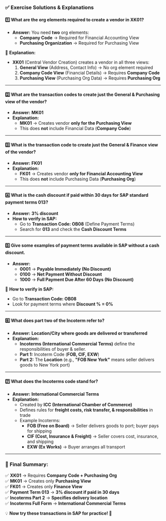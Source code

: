 ### ✅ **Exercise Solutions & Explanations**  

#### **1️⃣ What are the org elements required to create a vendor in XK01?**  
- **Answer:** You need **two** org elements:  
  - **Company Code** → Required for Financial Accounting View  
  - **Purchasing Organization** → Required for Purchasing View  

📌 **Explanation:**  
- **XK01** (Central Vendor Creation) creates a vendor in all three views:  
  1. **General View** (Address, Contact Info) → No org element required  
  2. **Company Code View** (Financial Details) → Requires **Company Code**  
  3. **Purchasing View** (Purchasing Org Data) → Requires **Purchasing Org**  

---

#### **2️⃣ What are the transaction codes to create just the General & Purchasing view of the vendor?**  
- **Answer:** **MK01**  
- **Explanation:**  
  - **MK01** → Creates vendor **only for the Purchasing View**  
  - This does **not** include Financial Data (**Company Code**)  

---

#### **3️⃣ What is the transaction code to create just the General & Finance view of the vendor?**  
- **Answer:** **FK01**  
- **Explanation:**  
  - **FK01** → Creates vendor **only for Financial Accounting View**  
  - This does **not** include Purchasing Data (**Purchasing Org**)  

---

#### **4️⃣ What is the cash discount if paid within 30 days for SAP standard payment terms 013?**  
- **Answer:** **3% discount**  
- **How to verify in SAP:**  
  - Go to **Transaction Code: OB08** (Define Payment Terms)  
  - Search for **013** and check the **Cash Discount Terms**  

---

#### **5️⃣ Give some examples of payment terms available in SAP without a cash discount.**  
- **Answer:**  
  - **0001** → **Payable Immediately (No Discount)**  
  - **0100** → **Net Payment Without Discount**  
  - **1000** → **Full Payment Due After 60 Days (No Discount)**  

📌 **How to verify in SAP:**  
  - Go to **Transaction Code: OB08**  
  - Look for payment terms where **Discount % = 0%**  

---

#### **6️⃣ What does part two of the Incoterm refer to?**  
- **Answer:** **Location/City where goods are delivered or transferred**  
- **Explanation:**  
  - **Incoterms (International Commercial Terms)** define the responsibilities of buyer & seller.  
  - **Part 1:** Incoterm Code (**FOB, CIF, EXW**)  
  - **Part 2:** The **Location** (e.g., **"FOB New York"** means seller delivers goods to New York port)  

---

#### **7️⃣ What does the Incoterms code stand for?**  
- **Answer:** **International Commercial Terms**  
- **Explanation:**  
  - Created by **ICC (International Chamber of Commerce)**  
  - Defines rules for **freight costs, risk transfer, & responsibilities** in trade  
  - Example Incoterms:  
    - **FOB (Free on Board)** → Seller delivers goods to port; buyer pays for shipping  
    - **CIF (Cost, Insurance & Freight)** → Seller covers cost, insurance, and shipping  
    - **EXW (Ex Works)** → Buyer arranges all transport  

---

### 📌 **Final Summary:**  
✅ **XK01** → Requires **Company Code + Purchasing Org**  
✅ **MK01** → Creates only **Purchasing View**  
✅ **FK01** → Creates only **Finance View**  
✅ **Payment Term 013** → **3% discount if paid in 30 days**  
✅ **Incoterms Part 2** → **Specifies delivery location**  
✅ **Incoterms Full Form** → **International Commercial Terms**  

💡 **Now try these transactions in SAP for practice! 🚀**